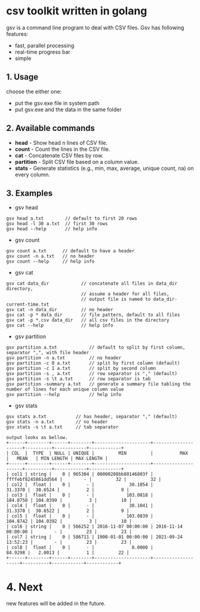 # csv toolkit written in golang
gsv is a command line program to deal with CSV files. Gsv has following features:

- fast, parallel processing
- real-time progress bar
- simple

## 1. Usage
choose the either one:
- put the gsv.exe file in system path
- put gsv.exe and the data in the same folder

## 2. Available commands
- **head** - Show head n lines of CSV file.
- **count** - Count the lines in the CSV file.
- **cat** - Concatenate CSV files by row.
- **partition** - Split CSV file based on a column value.
- **stats** - Generate statistics (e.g., min, max, average, unique count, na) on every column.

## 3. Examples

- gsv head
```shell
gsv head a.txt        // default to first 20 rows
gsv head -l 30 a.txt  // first 30 rows
gsv head --help       // help info
```

- gsv count
```shell
gsv count a.txt      // default to have a header
gsv count -n a.txt   // no header
gsv count --help     // help info
```

- gsv cat
```shell
gsv cat data_dir            // concatenate all files in data_dir directory, 
                            // assume a header for all files,
                            // output file is named to data_dir-current-time.txt
gsv cat -n data_dir         // no header
gsv cat -p * data_dir       // file pattern, default to all files
gsv cat -p *.csv data_dir   // all csv files in the directory
gsv cat --help              // help info
```

- gsv partition
```shell
gsv partition a.txt            // default to split by first column, separator ",", with file header
gsv partition -n a.txt         // no header
gsv partition -c 0 a.txt       // split by first column (default)
gsv partition -c 1 a.txt       // split by second column
gsv partition -s , a.txt       // row separator is "," (default) 
gsv partition -s \t a.txt      // row separator is tab
gsv partition -summary a.txt   // generate a summary file tabling the number of lines for each unique column value
gsv partition --help           // help info
```

- gsv stats
```shell
gsv stats a.txt           // has header, separator "," (default)
gsv stats -n a.txt        // no header
gsv stats -s \t a.txt     // tab separator

output looks as bellow.
+------+--------+------+--------+---------------------+---------------------+----------+------------+------------+
| COL  |  TYPE  | NULL | UNIQUE |         MIN         |          MAX        |   MEAN   | MIN LENGTH | MAX LENGTH |
+------+--------+------+--------+---------------------+---------------------+----------+------------+------------+
| col1 | string |    0 | 965304 | 00000208bb80146803f | ffffebf8245861dd564 |        - |         32 |         32 |
| col2 |  float |    0 |      - |             30.1054 |             31.3370 |  30.6524 |          2 |          9 |
| col3 |  float |    0 |      - |            103.0818 |            104.8750 | 104.0399 |          3 |         10 |
| col4 |  float |    0 |      - |             30.1041 |             31.3370 |  30.6522 |          2 |          9 |
| col5 |  float |    0 |      - |            103.0839 |            104.8742 | 104.0392 |          3 |         10 |
| col6 | string |    0 | 566252 | 2016-11-07 00:00:00 | 2016-11-14 00:00:00 |        - |         23 |         23 |
| col7 | string |    0 | 586711 | 1900-01-01 00:00:00 | 2021-09-24 13:52:23 |        - |         23 |         23 |
| col8 |  float |    0 |      - |              0.0000 |             84.9298 |   2.0013 |          1 |         22 |
+------+--------+------+--------+---------------------+--------------- -----+----------+------------+------------+
```

# 4. Next
new features will be added in the future.
